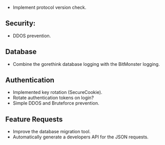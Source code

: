 - Implement protocol version check.

## Security:
- DDOS prevention.

## Database
- Combine the gorethink database logging with the BitMonster logging.

## Authentication
- Implemented key rotation (SecureCookie).
- Rotate authentication tokens on login?
- Simple DDOS and Bruteforce prevention.

## Feature Requests
- Improve the database migration tool.
- Automatically generate a developers API for the JSON requests.
